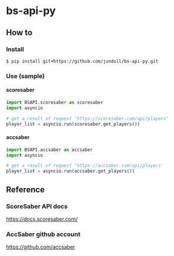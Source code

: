 # bs-api-py

## How to
### Install
```console
$ pip install git+https://github.com/jundoll/bs-api-py.git
```

### Use (sample)
<!-- 
#### beatsaver
```python
import BSAPI.beatsaver as beatsaver
import asyncio
```
-->

#### scoresaber
```python
import BSAPI.scoresaber as scoresaber
import asyncio

# get a result of request 'https://scoresaber.com/api/players'
player_list = asyncio.run(scoresaber.get_players())
```

#### accsaber
```python
import BSAPI.accsaber as accsaber
import asyncio

# get a result of request 'https://accsaber.com/api/players'
player_list = asyncio.run(accsaber.get_players())
```


## Reference
<!-- 
### BeatSaver API docs
https://api.beatsaver.com/docs/
-->

### ScoreSaber API docs
https://docs.scoresaber.com/

### AccSaber github account
https://github.com/accsaber
